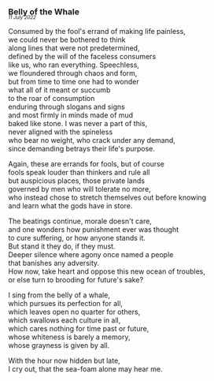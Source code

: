### Belly of the Whale
<p style="margin:0; margin-top: -1.25rem">
  <em>
    <small><small>11 July 2022</small></small>
  </em>
</p>

Consumed by the fool's errand of making life painless,  
we could never be bothered to think  
along lines that were not predetermined,  
defined by the will of the faceless consumers  
like us, who ran everything. Speechless,  
we floundered through chaos and form,  
but from time to time one had to wonder  
what all of it meant or succumb  
to the roar of consumption  
enduring through slogans and signs  
and most firmly in minds made of mud  
baked like stone. I was never a part of this,  
never aligned with the spineless  
who bear no weight, who crack under any demand,  
since demanding betrays their life's purpose.  

Again, these are errands for fools, but of course  
fools speak louder than thinkers and rule all  
but auspicious places, those private lands  
governed by men who will tolerate no more,  
who instead chose to stretch themselves out before knowing  
and learn what the gods have in store.  

The beatings continue, morale doesn't care,  
and one wonders how punishment ever was thought  
to cure suffering, or how anyone stands it.  
But stand it they do, if they must.  
Deeper silence where agony once named a people  
that banishes any adversity.  
How now, take heart and oppose this new ocean of troubles,  
or else turn to brooding for future's sake?  

I sing from the belly of a whale,  
which pursues its perfection for all,  
which leaves open no quarter for others,  
which swallows each culture in all,  
which cares nothing for time past or future,  
whose whiteness is barely a memory,  
whose grayness is given by all.  

With the hour now hidden but late,  
I cry out, that the sea-foam alone may hear me.  
